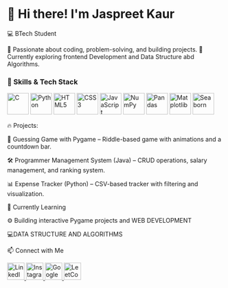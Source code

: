# 👋 Hi there! I'm Jaspreet Kaur 
💻 BTech Student

🔹 Passionate about coding, problem-solving, and building projects.
🔹 Currently exploring frontend Development and Data Structure abd Algorithms.

### 🚀 Skills & Tech Stack  
<p align="left">  
  <img src="https://cdn.jsdelivr.net/gh/devicons/devicon/icons/c/c-original.svg" alt="C" width="50" height="50" />  
  
  <img src="https://cdn.jsdelivr.net/gh/devicons/devicon/icons/python/python-original.svg" alt="Python" width="50" height="50" /> 
  
  <img src="https://cdn.jsdelivr.net/gh/devicons/devicon/icons/html5/html5-original.svg" alt="HTML5" width="50" height="50" />  
  
  <img src="https://cdn.jsdelivr.net/gh/devicons/devicon/icons/css3/css3-original.svg" alt="CSS3" width="50" height="50" />  
  
  <img src="https://cdn.jsdelivr.net/gh/devicons/devicon/icons/javascript/javascript-original.svg" alt="JavaScript" width="50" height="50" />  

  <img src="https://cdn.jsdelivr.net/gh/devicons/devicon/icons/numpy/numpy-original.svg" alt="NumPy" width="50" height="50" /> 
  
  <img src="https://cdn.jsdelivr.net/gh/devicons/devicon/icons/pandas/pandas-original.svg" alt="Pandas" width="50" height="50" />  
  
  <img src="https://upload.wikimedia.org/wikipedia/commons/8/84/Matplotlib_icon.svg" alt="Matplotlib" width="50" height="50" />
  
  <img src="https://seaborn.pydata.org/_images/logo-mark-lightbg.svg" alt="Seaborn" width="50" height="50" />  
</p>





🔥 Projects:

🎯 Guessing Game with Pygame – Riddle-based game with animations and a countdown bar.

🛠️ Programmer Management System (Java) – CRUD operations, salary management, and ranking system.

📊 Expense Tracker (Python) – CSV-based tracker with filtering and visualization.

🌱 Currently Learning

⚙️ Building interactive Pygame projects and WEB DEVELOPMENT

💻DATA STRUCTURE AND ALGORITHMS

📫 Connect with Me  

<a href="https://www.linkedin.com/in/jaspreet-kaur-09a077307" target="_blank">
    <img src="https://cdn.jsdelivr.net/gh/devicons/devicon/icons/linkedin/linkedin-original.svg" alt="LinkedIn" width="40" height="40"/>
</a>

<a href="https://www.instagram.com/jass.kaur9977" target="_blank">
    <img src="https://img.icons8.com/fluency/48/instagram-new.png" alt="Instagram" width="40" height="40"/>
</a>

<a href="https://g.dev/jaspreet12" target="_blank">
    <img src="https://img.icons8.com/color/48/google-logo.png" alt="Google Dev" width="40" height="40"/>
</a>

<a href="https://leetcode.com/u/120420/" target="_blank">
    <img src="https://upload.wikimedia.org/wikipedia/commons/1/19/LeetCode_logo_black.png" alt="LeetCode" width="40" height="40"/>
</a>

